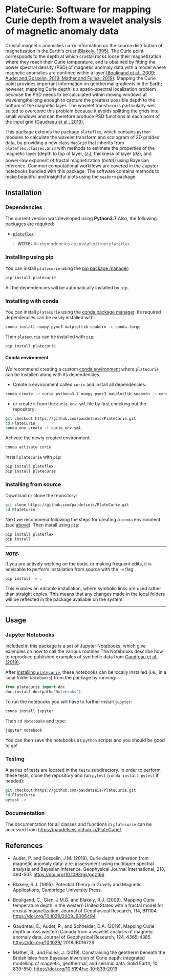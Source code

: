 # PlateCurie: Software for mapping Curie depth from a wavelet analysis of magnetic anomaly data

<!-- ![](./plateflex/examples/picture/tws_logo.png)
 -->
Crustal magnetic anomalies carry information on the source distribution of magnetization
in the Earth's crust [(Blakely, 1995)](#references). 
The Curie point corresponds to the depth at which crustal rocks loose
their magnetization where they reach their Curie temperature, and is obtained by fitting
the power spectral density (PSD) of magnetic anomaly data with a model where magnetic anomalies
are confined within a layer 
[(Bouligand et al., 2009; Audet and Gosselin, 2019; Mather and Fullea, 2019)](#references). 
Mapping the Curie point provides important information on 
geothermal gradients in the Earth; however, mapping Curie depth is a spatio-spectral 
localization problem because the PSD needs to be calculated within moving windows at 
wavelengths long enough to capture the greatest possible depth to the bottom of the
magnetic layer. The wavelet transform is particularly well suited to overcome 
this problem because it avoids splitting the grids into small windows and can therefore 
produce PSD functions at each point of the input grid [(Gaudreau et al., 2019)](#references).

This package extends the package `plateflex`, which contains `python` modules to calculate 
the wavelet transform and scalogram of 2D gridded data, by providing a new class 
`MagGrid` that inherits from `plateflex.classes.Grid` with methods to estimate the properties
of the magnetic layer (depth to top of layer, (<i>z<sub>t</sub></i>), thickness
of layer (<i>dz</i>), and power-law exponent of fractal magnetization (<i>beta</i>))
using Bayesian inference. Common computational workflows are covered in the Jupyter 
notebooks bundled with this package. The software contains methods to make beautiful and
insightful plots using the `seaborn` package.

## Installation

### Dependencies

The current version was developed using **Python3.7**
Also, the following packages are required:

- [`plateflex`](https://github.com/paudetseis/PlateFlex)

> **_NOTE:_**  All dependencies are installed from `plateflex`

### Installing using pip

You can install `platecurie` using the [pip package manager](https://pypi.org/project/pip/):

```bash
pip install platecurie
```
All the dependencies will be automatically installed by `pip`.

### Installing with conda

You can install `platecurie` using the [conda package manager](https://conda.io).
Its required dependencies can be easily installed with:

```bash
conda install numpy pymc3 matplotlib seaborn -c conda-forge
```

Then `platecurie` can be installed with `pip`:

```bash
pip install platecurie
```

#### Conda environment

We recommend creating a custom 
[conda environment](https://conda.io/docs/user-guide/tasks/manage-environments.html)
where `platecurie` can be installed along with its dependencies. 

- Create a environment called `curie` and install all dependencies:

```bash
conda create -n curie python=3.7 numpy pymc3 matplotlib seaborn -c conda-forge
```

- or create it from the `curie_env.yml` file by first checking out the repository:

```bash
git checkout https://github.com/paudetseis/PlateCurie.git
cd PlateCurie
conda env create -f curie_env.yml
```

Activate the newly created environment:

```bash
conda activate curie
```

Install `platecurie` with `pip`:

```bash
pip install plateflex
pip install platecurie
```

### Installing from source

Download or clone the repository:
```bash
git clone https://github.com/paudetseis/PlateCurie.git
cd PlateCurie
```

Next we recommend following the steps for creating a `conda` environment (see [above](#conda-environment)). Then install using `pip`:

```bash
pip install plateflex
pip install .
``` 

---
**_NOTE:_**

If you are actively working on the code, or making frequent edits, it is advisable to perform 
installation from source with the `-e` flag: 

```bash
pip install -e .
```

This enables an editable installation, where symbolic links are used rather than straight 
copies. This means that any changes made in the local folders will be reflected in the 
package available on the system.

---

## Usage 

### Jupyter Notebooks

Included in this package is a set of Jupyter Notebooks, which give examples on how to call the various routines 
The Notebooks describe how to reproduce published examples of synthetic data from [Gaudreau et al., (2019)](#references).

<!-- - [sim_obs_Audet2016.ipynb](./plateflex/examples/Notebooks/sim_obs_Audet2016.ipynb): Example plane wave seismograms and P receiver functions for OBS data from [Audet (2016)](#Audet).
- [sim_Prfs_Porter2011.ipynb](./plateflex/examples/Notebooks/sim_Prfs_Porter2011.ipynb): Example P receiver functions from [Porter et al. (2011)](#Porter)
- [sim_SKS.ipynb](./plateflex/examples/Notebooks/sim_SKS.ipynb): Example plane wave seismograms for SKS splitting studies.
 -->
After [installing `platecurie`](#installation), these notebooks can be locally installed (i.e., in a local folder `Notebooks`) from the package by running:

```python
from platecurie import doc
doc.install_doc(path='Notebooks')
```

To run the notebooks you will have to further install `jupyter`:

```bash
conda install jupyter
```

Then ```cd Notebooks``` and type:

```bash
jupyter notebook
```

You can then save the notebooks as `python` scripts and you should be good to go!

### Testing

A series of tests are located in the ``tests`` subdirectory. In order to perform these tests, clone the repository and run `pytest` (`conda install pytest` if needed):

```bash
git checkout https://github.com/paudetseis/PlateCurie.git
cd PlateCurie
pytest -v
```

### Documentation

The documentation for all classes and functions in `platecurie` can be accessed from https://paudetseis.github.io/PlateCurie/.

## References

- Audet, P. and Gosselin, J.M. (2019). Curie depth estimation from magnetic anomaly data: a re-assessment using multitaper spectral analysis and Bayesian inference. Geophysical Journal International, 218, 494-507. https://doi.org/10.1093/gji/ggz166

- Blakely, R.J. (1995). Potential Theory in Gravity and Magnetic Applications, Cambridge University Press.

- Bouligand, C., Glen, J.M.G. and Blakely, R.J. (2009). Mapping Curie temperature depth in the western United States with a fractal model for crustal magnetization, Journal of Geophysical Research, 114, B11104, https://doi.org/10.1029/2009JB006494

- Gaudreau, E., Audet, P., and Schneider, D.A. (2019). Mapping Curie depth across western Canada from a wavelet analysis of magnetic anomaly data. Journal of Geophysical Research, 124, 4365-4385. https://doi.org/10.1029/
2018JB016726

- Mather, B., and Fullea, J. (2019). Constraining the geotherm beneath the British Isles from Bayesian inversion of Curie depth: integrated modelling of magnetic, geothermal, and seismic data. Solid Earth, 10, 839-850. https://doi.org/10.5194/se-10-839-2019
